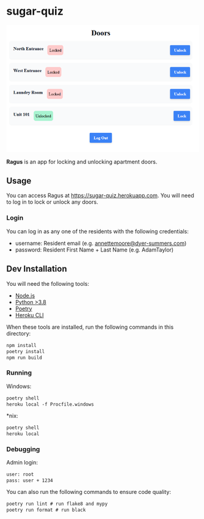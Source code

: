 # sugar-quiz

<!-- ![Ragus Screenshot](./ragus.png) -->
<p align="center">
<img src="./ragus.png" />
</p>

**Ragus** is an app for locking and unlocking apartment doors.

## Usage

You can access Ragus at https://sugar-quiz.herokuapp.com. You will need to log in to lock or unlock any doors.

### Login

You can log in as any one of the residents with the following credentials:

- username: Resident email (e.g. annettemoore@dyer-summers.com)
- password: Resident First Name + Last Name (e.g. AdamTaylor)

## Dev Installation

You will need the following tools:

- [Node.js](https://nodejs.org/en/)
- [Python >3.8](https://www.python.org/)
- [Poetry](https://python-poetry.org/)
- [Heroku CLI](https://devcenter.heroku.com/articles/heroku-cli) 

When these tools are installed, run the following commands in this directory:

```
npm install
poetry install
npm run build
```

### Running

Windows:

```
poetry shell
heroku local -f Procfile.windows
```

*nix:

```
poetry shell
heroku local
```

### Debugging

Admin login:

```
user: root
pass: user + 1234
```

You can also run the following commands to ensure code quality:

```
poetry run lint # run flake8 and mypy
poetry run format # run black
```
